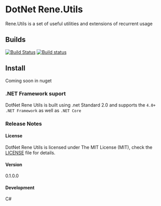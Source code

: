 # DotNet Rene.Utils

Rene.Utils is a set of useful utilities and extensions of recurrent usage

## Builds

[![Build Status](https://travis-ci.com/rene15009/DotNet.Rene.Utils.svg?branch=master)](https://travis-ci.com/rene15009/DotNet.Rene.Utils)
[![Build status](https://ci.appveyor.com/api/projects/status/h7hn4uo4t3qif9pt/branch/master?svg=true)](https://ci.appveyor.com/project/rene15009/dotnet-rene-utils/branch/master)

 ## Install

 Coming soon in nuget


### .NET Framework suport
DotNet Rene Utils is built using .net Standard 2.0 and supports the `4.0+ .NET Framework` as well as `.NET Core`


### Release Notes

#### License
DotNet Rene Utils is licensed under The MIT License (MIT), check the [LICENSE](https://github.com/rene15009/ClosedXML.TableReader/blob/master/LICENSE) file for details.

#### Version
0.1.0.0

#### Development
C# 
